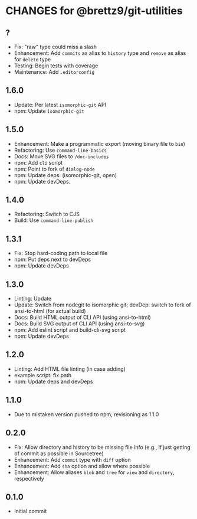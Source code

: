# CHANGES for @brettz9/git-utilities

## ?

- Fix: "raw" type could miss a slash
- Enhancement: Add `commits` as alias to `history` type and `remove` as alias
    for `delete` type
- Testing: Begin tests with coverage
- Maintenance: Add `.editorconfig`

## 1.6.0

- Update: Per latest `isomorphic-git` API
- npm: Update `isomorphic-git`

## 1.5.0

- Enhancement: Make a programmatic export (moving binary file to `bin`)
- Refactoring: Use `command-line-basics`
- Docs: Move SVG files to `/doc-includes`
- npm: Add `cli` script
- npm: Point to fork of `dialog-node`
- npm: Update deps. (isomorphic-git, open)
- npm: Update devDeps.

## 1.4.0

- Refactoring: Switch to CJS
- Build: Use `command-line-publish`

## 1.3.1

- Fix: Stop hard-coding path to local file
- npm: Put deps next to devDeps
- npm: Update devDeps

## 1.3.0

- Linting: Update
- Update: Switch from nodegit to isomorphic git;
    devDep: switch to fork of ansi-to-html (for actual build)
- Docs: Build HTML output of CLI API (using ansi-to-html)
- Docs: Build SVG output of CLI API (using ansi-to-svg)
- npm: Add eslint script and build-cli-svg script
- npm: Update devDeps

## 1.2.0

- Linting: Add HTML file linting (in case adding)
- example script: fix path
- npm: Update deps and devDeps

## 1.1.0

- Due to mistaken version pushed to npm, revisioning as 1.1.0

## 0.2.0

- Fix: Allow directory and history to be missing file info
  (e.g., if just getting of commit as possible in Sourcetree)
- Enhancement: Add `commit` type with `diff` option
- Enhancement: Add `sha` option and allow where possible
- Enhancement: Allow aliases `blob` and `tree` for `view` and
  `directory`, respectively

## 0.1.0

- Initial commit
